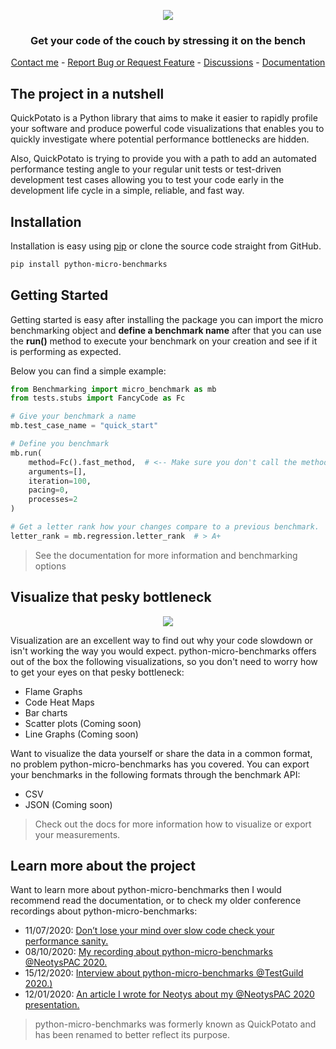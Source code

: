 <!-- LOGO -->
<p align="center">
  <img src="https://github.com/JoeyHendricks/python-micro-benchmarks/blob/master/media/images/banner-wide-with-text.jpeg?raw=true"/>
</p>
<!-- TAG LINE -->
<h3 align="center">Get your code of the couch by stressing it on the bench</h3>
<p align="center">
    <a href="https://www.linkedin.com/in/joey-hendricks/">Contact me</a> -
    <a href="https://github.com/JoeyHendricks/QuickPotato/issues">Report Bug or Request Feature</a> -
    <a href="https://github.com/JoeyHendricks/QuickPotato/discussions">Discussions</a> -
    <a href="https://github.com/JoeyHendricks/QuickPotato/wiki">Documentation</a>
</p>

<!-- CONTENT -->
## The project in a nutshell

QuickPotato is a Python library that aims to make it easier to rapidly profile your software and produce powerful 
code visualizations that enables you to quickly investigate where potential performance bottlenecks are hidden.

Also, QuickPotato is trying to provide you with a path to add an automated performance testing angle to 
your regular unit tests or test-driven development test cases allowing you to test your code early in the 
development life cycle in a simple, reliable, and fast way.

## Installation

Installation is easy using [pip](https://pip.pypa.io/en/stable/) or clone the source code straight from GitHub.
```bash
pip install python-micro-benchmarks
```

## Getting Started

Getting started is easy after installing the package you can import the micro benchmarking object and **define a 
benchmark name** after that you can use the **run()** method to execute your benchmark on your creation and see 
if it is performing as expected.

Below you can find a simple example:

```Python
from Benchmarking import micro_benchmark as mb
from tests.stubs import FancyCode as Fc

# Give your benchmark a name
mb.test_case_name = "quick_start"

# Define you benchmark
mb.run(
    method=Fc().fast_method,  # <-- Make sure you don't call the method
    arguments=[],
    iteration=100,
    pacing=0,
    processes=2
)

# Get a letter rank how your changes compare to a previous benchmark.
letter_rank = mb.regression.letter_rank  # > A+
```

> See the documentation for more information and benchmarking options

## Visualize that pesky bottleneck

<!-- Visualization Animation -->
<p align="center">
  <img src="https://github.com/JoeyHendricks/QuickPotato/blob/master/media/gifs/code_visualzation_animation.gif?raw=true"/>
</p>

Visualization are an excellent way to find out why your code slowdown or isn't working the way you would expect.
python-micro-benchmarks offers out of the box the following visualizations, so you don't need to worry how to get your eyes on that 
pesky bottleneck:

- Flame Graphs
- Code Heat Maps
- Bar charts
- Scatter plots (Coming soon)
- Line Graphs (Coming soon)

Want to visualize the data yourself or share the data in a common format, no problem python-micro-benchmarks has you covered. 
You can export your benchmarks in the following formats through the benchmark API:

- CSV
- JSON (Coming soon)

> Check out the docs for more information how to visualize or export your measurements.

## Learn more about the project

Want to learn more about python-micro-benchmarks then I would recommend read the documentation, 
or to check my older conference recordings about python-micro-benchmarks:

- 11/07/2020: [Don’t lose your mind over slow code check your performance sanity.](https://www.linkedin.com/pulse/dont-lose-your-mind-over-slow-code-check-performance-sanity-joey/) 
- 08/10/2020: [My recording about python-micro-benchmarks @NeotysPAC 2020.](https://www.youtube.com/watch?v=AWlhalEywEw) 
- 15/12/2020: [Interview about python-micro-benchmarks @TestGuild 2020.)](https://testguild.com/podcast/performance/p56-joey/)
- 12/01/2020: [An article I wrote for Neotys about my @NeotysPAC 2020 presentation.](https://www.neotys.com/blog/neotyspac-performance-testing-unit-level-joey-hendricks/)

> python-micro-benchmarks was formerly known as QuickPotato and has been renamed to better reflect its purpose.